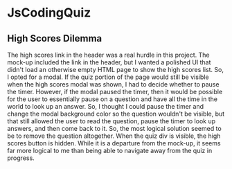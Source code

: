 # JsCodingQuiz
## High Scores Dilemma
The high scores link in the header was a real hurdle in this project. The mock-up included the link in the header, but I wanted a polished UI that didn't load an otherwise empty HTML page to show the high scores list. So, I opted for a modal. If the quiz portion of the page would still be visible when the high scores modal was shown, I had to decide whether to pause the timer. However, if the modal paused the timer, then it would be possible for the user to essentially pause on a question and have all the time in the world to look up an answer. So, I thought I could pause the timer and change the modal background color so the question wouldn't be visible, but that still allowed the user to read the question, pause the timer to look up answers, and then come back to it. So, the most logical solution seemed to be to remove the question altogether. When the quiz div is visible, the high scores button is hidden. While it is a departure from the mock-up, it seems far more logical to me than being able to navigate away from the quiz in progress.